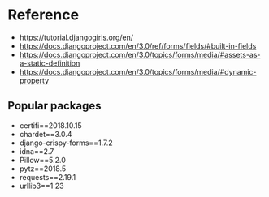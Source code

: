 # Reference

- https://tutorial.djangogirls.org/en/
- https://docs.djangoproject.com/en/3.0/ref/forms/fields/#built-in-fields
- https://docs.djangoproject.com/en/3.0/topics/forms/media/#assets-as-a-static-definition
- https://docs.djangoproject.com/en/3.0/topics/forms/media/#dynamic-property


## Popular packages
- certifi==2018.10.15
- chardet==3.0.4
- django-crispy-forms==1.7.2
- idna==2.7
- Pillow==5.2.0
- pytz==2018.5
- requests==2.19.1
- urllib3==1.23
